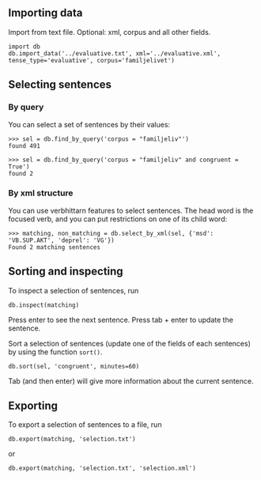 ## Importing data
Import from text file. Optional: xml, corpus and all other fields.

```
import db
db.import_data('../evaluative.txt', xml='../evaluative.xml', tense_type='evaluative', corpus='familjelivet')
```

## Selecting sentences

### By query
You can select a set of sentences by their values:
```
>>> sel = db.find_by_query('corpus = "familjeliv"')
found 491

>>> sel = db.find_by_query('corpus = "familjeliv" and congruent = True')
found 2
```

### By xml structure
You can use verbhittarn features to select sentences. The head word is the focused verb,
and you can put restrictions on one of its child word:
```
>>> matching, non_matching = db.select_by_xml(sel, {'msd': 'VB.SUP.AKT', 'deprel': 'VG'})
Found 2 matching sentences
```


## Sorting and inspecting

To inspect a selection of sentences, run
```
db.inspect(matching)
```
Press enter to see the next sentence. Press tab + enter to update the sentence.



Sort a selection of sentences (update one of the fields of each sentences) by using
the function `sort()`.
```
db.sort(sel, 'congruent', minutes=60)
```

Tab (and then enter) will give more information about the current sentence.



## Exporting
To export a selection of sentences to a file, run
```
db.export(matching, 'selection.txt')
```
or
```
db.export(matching, 'selection.txt', 'selection.xml')
```
